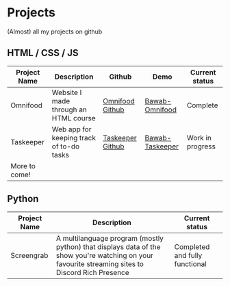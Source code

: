 # Projects
(Almost) all my projects on github

## HTML / CSS / JS
| Project Name | Description | Github | Demo | Current status |
| --- | --- | --- | --- | --- |
| Omnifood | Website I made through an HTML course | [Omnifood Github](https://github.com/TheStupidOneHere/Bawab-Omnifood) | [Bawab-Omnifood](https://bawab-omnifood.netlify.app/) | Complete |
| Taskeeper | Web app for keeping track of to-do tasks | [Taskeeper Github](https://github.com/TheStupidOneHere/Taskeeper) | [Bawab-Taskeeper](https://bawab-taskeeper.netlify.app/) | Work in progress |
| More to come! | | | | |

## Python
| Project Name | Description | Current status |
| --- | --- | --- |
| Screengrab | A multilanguage program (mostly python) that displays data of the show you're watching on your favourite streaming sites to Discord Rich Presence | Completed and fully functional |
